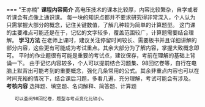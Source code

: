 === "王亦楠"
	**课程内容简介**
		高电压技术的课本比较厚，内容比较繁杂，自学或者听课会有点像上通识课。
		每一块的知识点都并不要求研究得非常深入，个人认为只需掌握大部分的概念，记住关键数值，了解几种较为简单的计算题型。
		这门课的主要难点可能还是在于，记忆的文字较多，覆盖范围较广，计算题需要结合理解。
	**学习方法**
		在老师上课时，建议关注停留时间较长、需要板书并且详细讲解的部分内容，这些更有可能成为考试重点。其余大部分为了解内容，掌握大致概念即可。
		平时的作业题很有可能是重要的考试点，建议保存，考前在理解的基础上背诵一下。
		由于记忆内容较多，个人可以提前结合习题集、98回忆卷等，自行在电脑上默背出可能考到的重要概念，强化几条常用的公式。其余非重点内容也可以在时间充裕的情况下，结合课后习题，多看几遍，充分理解，考试可能会有涉及。
	**考核内容**
		选择题、填空题、名词解释、简答题、计算题

	​	可以查阅98回忆卷，题型与考点变化比较小。